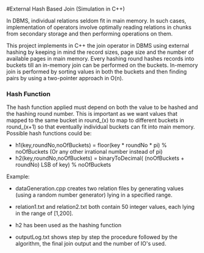 #External Hash Based Join (Simulation in C++)


In DBMS, individual relations seldom fit in main memory. In such cases, implementation of operators involve optimally reading relations in chunks from secondary storage and then performing operations on them.

This project implements in C++ the join operator in DBMS using external hashing by keeping in mind the record sizes, page size and the  number of available pages in main memory. Every hashing round hashes records into buckets till an in-memory join can be performed on the buckets. In-memory join is performed by sorting values in both the buckets and then finding pairs by using a two-pointer approach in O(n).

### Hash Function
The hash function applied must depend on both the value to be hashed and the hashing round number. This is important as we want values that mapped to the same bucket in round_(x) to map to different buckets in round_(x+1) so that eventually individual buckets can fit into main memory. 
Possible hash functions could be:
- h1(key,roundNo,noOfBuckets) = floor(key * roundNo * pi) % noOfBuckets (Or any other irrational number instead of pi)
- h2(key,roundNo,noOfBuckets) = binaryToDecimal( (noOfBuckets + roundNo) LSB of key) % noOfBuckets

Example:

- dataGeneration.cpp creates two relation files by generating values (using a random number generator) lying in a specified range. 

- relation1.txt and relation2.txt both contain 50 integer values, each lying in the range of [1,200].

- h2 has been used as the hashing function

- outputLog.txt shows step by step the procedure followed by the algorithm, the final join output and the number of IO's used.
